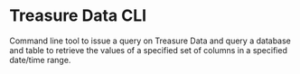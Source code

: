 # Treasure Data CLI

Command line tool to issue a query on Treasure Data and query a database and table to retrieve the values of a specified set of columns in a specified date/time range.

